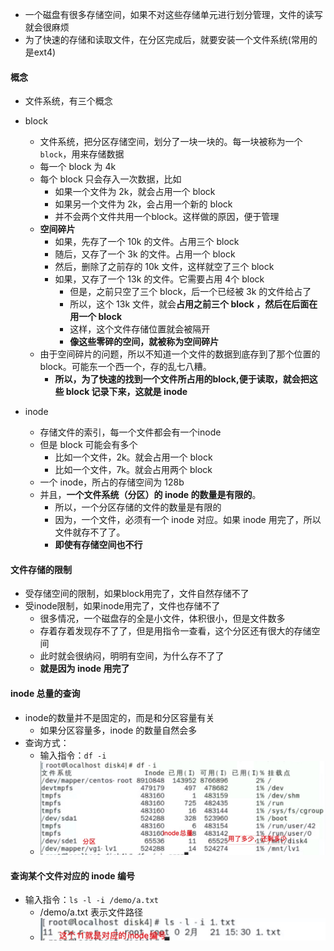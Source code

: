 - 一个磁盘有很多存储空间，如果不对这些存储单元进行划分管理，文件的读写就会很麻烦
- 为了快速的存储和读取文件，在分区完成后，就要安装一个文件系统(常用的是ext4)

#### 概念
- 文件系统，有三个概念
- block
  - 文件系统，把分区存储空间，划分了一块一块的。每一块被称为一个 `block`，用来存储数据 
  - 每一个 block 为 4k
  - 每个 block 只会存入一次数据，比如
    - 如果一个文件为 2k，就会占用一个 block
    - 如果另一个文件为 2k，会占用一个新的 block
    - 并不会两个文件共用一个block。这样做的原因，便于管理
  - **空间碎片**
    - 如果，先存了一个 10k 的文件。占用三个 block
    - 随后，又存了一个 3k 的文件。占用一个 block
    - 然后，删除了之前存的 10k 文件，这样就空了三个 block
    - 如果，又存了一个 13k 的文件。它需要占用 4个 block
      - 但是，之前只空了三个 block，后一个已经被 3k 的文件给占了
      - 所以，这个 13k 文件，就会**占用之前三个 block ，然后在后面在用一个 block**
      - 这样，这个文件存储位置就会被隔开
      - **像这些零碎的空间，就被称为空间碎片**
  - 由于空间碎片的问题，所以不知道一个文件的数据到底存到了那个位置的 block。可能东一个西一个，存的乱七八糟。
    - **所以，为了快速的找到一个文件所占用的block,便于读取，就会把这些 block 记录下来，这就是 inode**

- inode
  - 存储文件的索引，每一个文件都会有一个inode
  - 但是 block 可能会有多个
    - 比如一个文件，2k。就会占用一个 block
    - 比如一个文件，7k。就会占用两个 block
  - 一个 inode，所占的存储空间为 128b
  - 并且，**一个文件系统（分区）的 inode 的数量是有限的**。
    - 所以，一个分区存储的文件的数量是有限的
    - 因为，一个文件，必须有一个 inode 对应。如果 inode 用完了，所以文件就存不了了。
    - **即使有存储空间也不行**

#### 文件存储的限制
- 受存储空间的限制，如果block用完了，文件自然存储不了
- 受inode限制，如果inode用完了，文件也存储不了
  - 很多情况，一个磁盘存的全是小文件，体积很小，但是文件数多
  - 存着存着发现存不了了，但是用指令一查看，这个分区还有很大的存储空间
  - 此时就会很纳闷，明明有空间，为什么存不了了
  - **就是因为 inode 用完了**

#### inode 总量的查询
- inode的数量并不是固定的，而是和分区容量有关
  - 如果分区容量多，inode 的数量自然会多
- 查询方式：
  - 输入指令：`df -i`
  - <img src='../../imgs/img24.png' />

#### 查询某个文件对应的 inode 编号
- 输入指令：`ls -l -i /demo/a.txt`
  - /demo/a.txt 表示文件路径
  - <img src='../../imgs/img25.png' />
